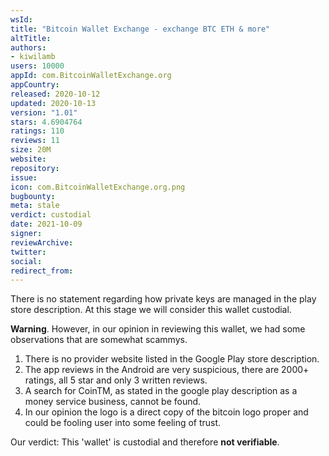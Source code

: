 ```yaml
---
wsId: 
title: "Bitcoin Wallet Exchange - exchange BTC ETH & more"
altTitle: 
authors:
- kiwilamb
users: 10000
appId: com.BitcoinWalletExchange.org
appCountry: 
released: 2020-10-12
updated: 2020-10-13
version: "1.01"
stars: 4.6904764
ratings: 110
reviews: 11
size: 20M
website: 
repository: 
issue: 
icon: com.BitcoinWalletExchange.org.png
bugbounty: 
meta: stale
verdict: custodial
date: 2021-10-09
signer: 
reviewArchive:
twitter: 
social:
redirect_from:
---
```


There is no statement regarding how private keys are managed in the play store description.
At this stage we will consider this wallet custodial.

**Warning**.
However, in our opinion in reviewing this wallet, we had some observations that are somewhat scammys.

1. There is no provider website listed in the Google Play store description.
2. The app reviews in the Android are very suspicious, there are 2000+ ratings, all 5 star and only 3 written reviews.
3. A search for CoinTM, as stated in the google play description as a money service business, cannot be found.
4. In our opinion the logo is a direct copy of the bitcoin logo proper and could be fooling user into some feeling of trust.

Our verdict: This 'wallet' is custodial and therefore **not verifiable**.

